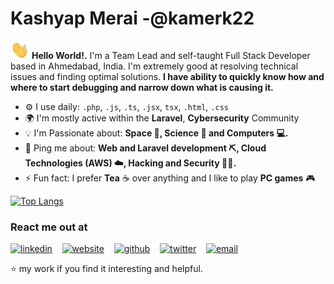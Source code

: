 # Kashyap Merai -@kamerk22

<img src="https://github.com/ABSphreak/ABSphreak/blob/master/gifs/Hi.gif" width="30px"> **Hello World!.** I'm a Team Lead and self-taught Full Stack Developer based in Ahmedabad, India. I'm extremely good at resolving technical issues and finding optimal solutions. **I have ability to quickly know how and where to start debugging and narrow down what is causing it.**

- ⚙️ I use daily: `.php`, `.js`, `.ts`, `.jsx`, `tsx`, `.html`, `.css`
- 🌍 I'm mostly active within the **Laravel**, **Cybersecurity** Community
- 💡  I'm Passionate about: **Space 🚀, Science 🔭 and Computers 💻.**
- 💬 Ping me about: **Web and Laravel development ⛏️, Cloud Technologies (AWS) ☁️, Hacking and Security 🐱‍👤.**
- ⚡ Fun fact: I prefer **Tea** ☕ over anything and I like to play **PC games** 🎮
  
[![Top Langs](https://github-readme-stats.vercel.app/api/top-langs/?username=kamerk22&hide_langs_below=1)](https://github.com/anuraghazra/github-readme-stats)

### React me out at
 [![linkedin](https://user-images.githubusercontent.com/25087769/87172072-530a5080-c2dc-11ea-8e2c-8ee4dbf3394b.png)](https://www.linkedin.com/in/kamerk22) &nbsp;&nbsp;
 [![website](https://user-images.githubusercontent.com/25087769/87173861-0aa06200-c2df-11ea-9614-da65c9c73692.png)](http://kamerk22.github.io) &nbsp;&nbsp;
 [![github](https://user-images.githubusercontent.com/25087769/87176037-2c4f1880-c2e2-11ea-8a13-41c90b711b9f.png)](https://github.com/kamerk22) &nbsp;&nbsp;
 [![twitter](https://user-images.githubusercontent.com/25087769/87172407-de83e180-c2dc-11ea-9479-a894758266c3.png)](https://www.twitter.com/kamerk22) &nbsp;&nbsp;
 [![email](https://user-images.githubusercontent.com/25087769/87174308-a4680f00-c2df-11ea-90b0-5fa1fa76d2f1.png)](mailto:kashyapk62@gmail.com)

⭐ my work if you find it interesting and helpful.
